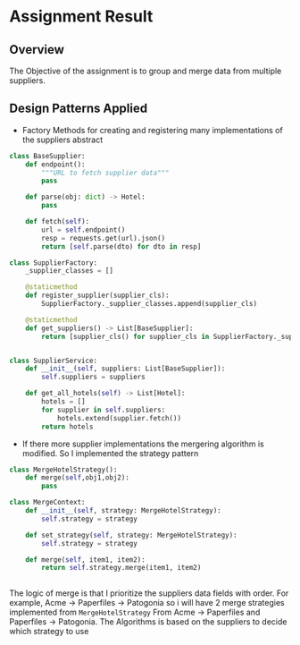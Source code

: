 # Assignment Result
## Overview
The Objective of the assignment is to group and merge data from multiple suppliers. 
## Design Patterns Applied
- Factory Methods for creating and registering many implementations of the suppliers abstract
```python
class BaseSupplier:
    def endpoint():
        """URL to fetch supplier data"""
        pass

    def parse(obj: dict) -> Hotel:
        pass

    def fetch(self):
        url = self.endpoint()
        resp = requests.get(url).json()
        return [self.parse(dto) for dto in resp]
```
```python
class SupplierFactory:
    _supplier_classes = []

    @staticmethod
    def register_supplier(supplier_cls):
        SupplierFactory._supplier_classes.append(supplier_cls)

    @staticmethod
    def get_suppliers() -> List[BaseSupplier]:
        return [supplier_cls() for supplier_cls in SupplierFactory._supplier_classes]


class SupplierService:
    def __init__(self, suppliers: List[BaseSupplier]):
        self.suppliers = suppliers

    def get_all_hotels(self) -> List[Hotel]:
        hotels = []
        for supplier in self.suppliers:
            hotels.extend(supplier.fetch())
        return hotels
```
- If there more supplier implementations the mergering algorithm is modified. So I implemented the strategy pattern 
```python
class MergeHotelStrategy():
    def merge(self,obj1,obj2):
        pass

class MergeContext:
    def __init__(self, strategy: MergeHotelStrategy):
        self.strategy = strategy

    def set_strategy(self, strategy: MergeHotelStrategy):
        self.strategy = strategy

    def merge(self, item1, item2):
        return self.strategy.merge(item1, item2)
        
```
The logic of merge is that I prioritize the suppliers data fields with order. For example, Acme -> Paperfiles -> Patogonia so i will have 2 merge strategies implemented from `MergeHotelStrategy` From Acme -> Paperfiles and Paperfiles -> Patogonia. The Algorithms is based on the suppliers to decide which strategy to use